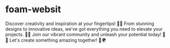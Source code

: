 # foam-websit
Discover creativity and inspiration at your fingertips! 🎨✨ From stunning designs to innovative ideas, we’ve got everything you need to elevate your projects. 🚀💡 Join our vibrant community and unleash your potential today! 🌈🤝 Let's create something amazing together! 💪🌍

